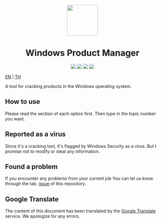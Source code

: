 <div align="center">
    <img src="https://raw.githubusercontent.com/Maseshi/WPManager/main/source/app-icon.png" width="100" />
    <h1>
        <strong>Windows Product Manager</strong>
    </h1>
    <img src="https://img.shields.io/github/stars/Maseshi/WPManager.svg?logo=github&style=for-the-badge">
    <img src="https://img.shields.io/github/v/release/Maseshi/WPManager?logo=java&style=for-the-badge">
    <img src="https://img.shields.io/github/license/Maseshi/WPManager.svg?logo=github&style=for-the-badge">
    <img src="https://img.shields.io/github/last-commit/Maseshi/WPManager?style=for-the-badge">
</div>

[EN](https://github.com/Maseshi/WPManager/blob/main/documents/README.en.md) | [TH](https://github.com/Maseshi/WPManager/blob/main/documents/README.th.md)

A tool for cracking products in the Windows operating system.

## How to use

Please read the section of each option first. Then type in the topic number you want.

## Reported as a virus

Since it's a cracking tool, it's flagged by Windows Security as a virus. But I promise not to modify or steal any information.

## Found a problem

If you encounter any problems from your current job You can let us know through the tab. [issue](https://github.com/Maseshi/WPManager/issues) of this repository.

## Google Translate

The content of this document has been translated by the [Google Translate](https://translate.google.com/) service. We apologize for any errors.